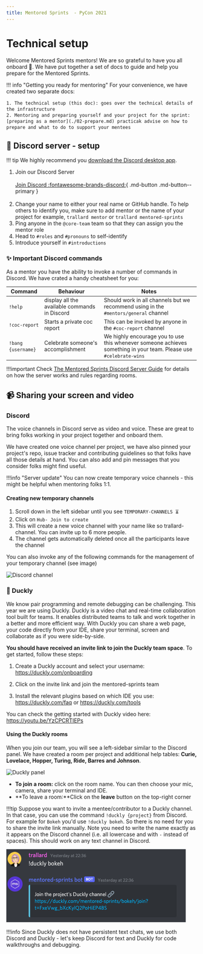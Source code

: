 ```yaml
---
title: Mentored Sprints  - PyCon 2021
---
```


# Technical setup

Welcome Mentored Sprints mentors! We are so grateful to have you all onboard :pray:. We have put together a set of docs to guide and help you prepare for the Mentored Sprints.

!!! info "Getting you ready for mentoring"
    For your convenience, we have created two separate docs:

    1. The technical setup (this doc): goes over the technical details of the infrastructure
    2. Mentoring and preparing yourself and your project for the sprint: [preparing as a mentor](./02-prepare.md) practicak advise on how to prepare and what to do to support your mentees

## :mega: Discord server - setup

!!! tip
    We highly recommend you [download the Discord desktop app](https://discord.com/download).

1. Join our Discord Server <br><br>
[Join Discord :fontawesome-brands-discord:](https://discord.gg/H4fYmEe){ .md-button .md-button--primary }<br><br>
2. Change your name to either your real name or GitHub handle. To help others to identify you, make sure to add mentor or the name of your project for example, `trallard mentor` or `trallard mentored-sprints`
3. Ping anyone in the `@core-team` team so that they can assign you the mentor role
4. Head to `#roles` and `#pronouns`  to self-identify
5. Introduce yourself in `#introductions`

### :sparkles: Important Discord commands

As a mentor you have the ability to invoke a number of commands in Discord. We have crated a handy cheatsheet for you:

Command | Behaviour | Notes
---------|----------|---------
`!help`| display all the available commands in Discord | Should work in all channels but we recommend using in the `#mentors/general` channel
`!coc-report` | Starts a private coc report | This can be invoked by anyone in the `#coc-report` channel
`!bang {username}` | Celebrate someone's accomplishment | We highly encourage you to use this whenever someone achieves something in your team. Please use `#celebrate-wins`

!!!important
    Check [The Mentored Sprints Discord Server Guide](../mentors/03-discord.md) for details on how the server works and rules regarding rooms.

## :video_camera: Sharing your screen and video

### Discord

The voice channels in Discord serve as video and voice. These are great to bring folks working in your project together and onboard them.

We have created one voice channel per project, we have also pinned your project's repo, issue tracker and contributing guidelines so that folks have all those details at hand. You can also add and pin messages that you consider folks might find useful.

!!!info "Server update"
    You can now create temporary voice channels - this might be helpful when mentoring folks 1:1.

#### Creating new temporary channels

1. Scroll down in the left sidebar until you see `TEMPORARY-CHANNELS ⏳`
2. Click on `Hub- Join to create`
3. This will create a new voice channel with your name like so trallard-channel. You can invite up to 6 more people.
4. The channel gets automatically deleted once all the participants leave the channel

You can also invoke any of the following commands for the management of your temporary channel (see image)

![Discord channel](https://cdn.discordapp.com/attachments/840161206739664926/840214152827764796/MEE6_-_The_Discord_Bot.png)

### :duck: Duckly

We know pair programming and remote debugging can be challenging. This year we are using Duckly.
Duckly is a video chat and real-time collaboration tool built for teams. It enables distributed teams to talk and work together in a better and more efficient way. With Duckly you can share a web page, your code directly from your IDE, share your terminal, screen and collaborate as if you were side-by-side.

**You should have received an invite link to join the Duckly team space**.
To get started, follow these steps:

1. Create a Duckly account and select your username: <https://duckly.com/onboarding>

2. Click on the invite link and join the mentored-sprints team

3. Install the relevant plugins based on which IDE you use: <https://duckly.com/faq> or <https://duckly.com/tools>

You can check the getting started with Duckly video here:  <https://youtu.be/YzCPCRTIEPs>

#### Using the Duckly rooms

When you join our team, you will see a left-sidebar similar to the Discord panel. We have created a room per project and additional help tables: **Curie, Lovelace, Hopper, Turing, Ride, Barres and Johnson**.

![Duckly panel](https://cdn.discordapp.com/attachments/840161206739664926/840221434839564330/Dashboard_-_Video_chat_with_real-time_collaboration_-_Duckly.png)

- **To join a room:** click on the room name. You can then choose your mic, camera, share your terminal and IDE.
- **To leave a room:**Click on the **leave** button on the top-right corner

!!!tip
    Suppose you want to invite a mentee/contributor to a Duckly channel. In that case, you can use the command `!duckly {project}` from Discord.
    For example for `Bokeh` you'd use `!duckly bokeh`. So there is no need for you to share the invite link manually.
    Note you need to write the name exactly as it appears on the Discord channel (i.e. all lowercase and with `-` instead of spaces). This should work on any text channel in Discord.

![Duckly - discord bot screenshot](../images/../assets/images/duckly-bokeh.png)

!!!info
      Since Duckly does not have persistent text chats, we use both Discord and Duckly - let's keep Discord for text and Duckly for code walkthroughs and debugging.
